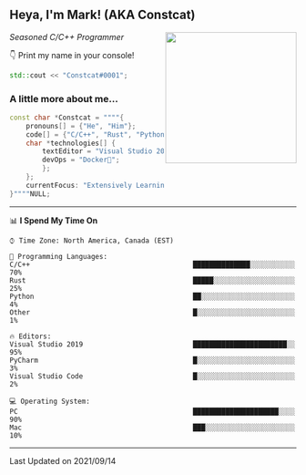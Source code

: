 <h2> Heya, I'm Mark! (AKA Constcat) </h2>
<img align='right' src="https://media2.giphy.com/media/du3J3cXyzhj75IOgvA/giphy.gif" width="230">
<p><em>Seasoned C/C++ Programmer 
</em></p>

👇 Print my name in your console! 

```C++
std::cout << "Constcat#0001";
```

### A little more about me...  

```C++
const char *Constcat = """"{
    pronouns[] = {"He", "Him"};
    code[] = {"C/C++", "Rust", "Python"};
    char *technologies[] {
        textEditor = "Visual Studio 2019";
        devOps = "Docker🐳";
        };
    };
    currentFocus: "Extensively Learning C/C++",
}""""NULL;
```

---

📊 **I Spend My Time On** 

```text
⌚︎ Time Zone: North America, Canada (EST)

💬 Programming Languages: 
C/C++                                        ██████████████░░░░░░░░░░░   70% 
Rust                                         █████░░░░░░░░░░░░░░░░░░░░   25% 
Python                                       ██░░░░░░░░░░░░░░░░░░░░░░░   4% 
Other                                        █░░░░░░░░░░░░░░░░░░░░░░░░   1% 

🔥 Editors: 
Visual Studio 2019                           ███████████████████████░░   95% 
PyCharm                                      █░░░░░░░░░░░░░░░░░░░░░░░░   3% 
Visual Studio Code                           █░░░░░░░░░░░░░░░░░░░░░░░░   2% 

💻 Operating System: 
PC                                           █████████████████████░░░░   90%
Mac                                          ███░░░░░░░░░░░░░░░░░░░░░░   10%

```
---

<!-- ![Mark's GitHub stats](https://github-readme-stats.vercel.app/api?username=Constcat&show_icons=true&theme=radical&hide_border=true&count_private=true") -->

Last Updated on 2021/09/14
